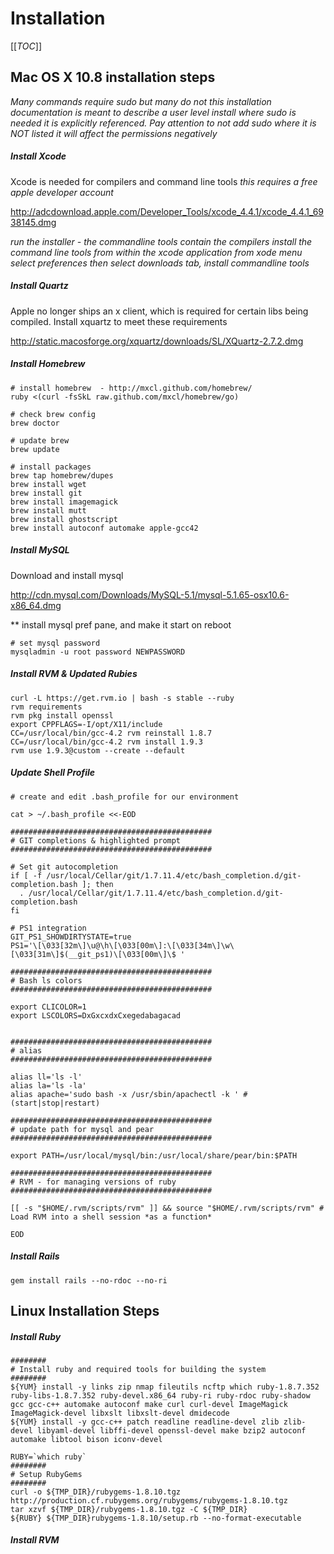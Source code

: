 # Installation

[[_TOC_]]

## Mac OS X 10.8 installation steps

*Many commands require sudo but many do not this installation documentation is meant to describe a user level install where sudo is needed it is explicitly referenced. Pay attention to not add sudo where it is NOT listed it will affect the permissions negatively*

##### Install Xcode
Xcode is needed for compilers and command line tools 
*this requires a free apple developer account*

http://adcdownload.apple.com/Developer_Tools/xcode_4.4.1/xcode_4.4.1_6938145.dmg

*run the installer - the commandline tools contain the compilers 
install the command line tools from within the xcode application
from xode menu select preferences then select downloads tab, install commandline tools*

##### Install Quartz 
Apple no longer ships an x client, which is required for certain libs being compiled. 
Install xquartz to meet these requirements

http://static.macosforge.org/xquartz/downloads/SL/XQuartz-2.7.2.dmg

##### Install Homebrew

```
# install homebrew  - http://mxcl.github.com/homebrew/
ruby <(curl -fsSkL raw.github.com/mxcl/homebrew/go)

# check brew config
brew doctor

# update brew
brew update

# install packages
brew tap homebrew/dupes
brew install wget
brew install git
brew install imagemagick
brew install mutt
brew install ghostscript
brew install autoconf automake apple-gcc42
```


##### Install MySQL

Download and install mysql 

http://cdn.mysql.com/Downloads/MySQL-5.1/mysql-5.1.65-osx10.6-x86_64.dmg

 ** install mysql pref pane, and make it start on reboot 

```
# set mysql password
mysqladmin -u root password NEWPASSWORD
```

##### Install RVM & Updated Rubies

```
curl -L https://get.rvm.io | bash -s stable --ruby
rvm requirements
rvm pkg install openssl
export CPPFLAGS=-I/opt/X11/include
CC=/usr/local/bin/gcc-4.2 rvm reinstall 1.8.7
CC=/usr/local/bin/gcc-4.2 rvm install 1.9.3
rvm use 1.9.3@custom --create --default
```
##### Update Shell Profile

```
# create and edit .bash_profile for our environment

cat > ~/.bash_profile <<-EOD

#############################################
# GIT completions & highlighted prompt 
#############################################

# Set git autocompletion
if [ -f /usr/local/Cellar/git/1.7.11.4/etc/bash_completion.d/git-completion.bash ]; then
  . /usr/local/Cellar/git/1.7.11.4/etc/bash_completion.d/git-completion.bash 
fi

# PS1 integration
GIT_PS1_SHOWDIRTYSTATE=true
PS1='\[\033[32m\]\u@\h\[\033[00m\]:\[\033[34m\]\w\[\033[31m\]$(__git_ps1)\[\033[00m\]\$ '

#############################################
# Bash ls colors
#############################################

export CLICOLOR=1
export LSCOLORS=DxGxcxdxCxegedabagacad


#############################################
# alias
#############################################

alias ll='ls -l'
alias la='ls -la'
alias apache='sudo bash -x /usr/sbin/apachectl -k ' # (start|stop|restart)

#############################################
# update path for mysql and pear
#############################################

export PATH=/usr/local/mysql/bin:/usr/local/share/pear/bin:$PATH

#############################################
# RVM - for managing versions of ruby
#############################################

[[ -s "$HOME/.rvm/scripts/rvm" ]] && source "$HOME/.rvm/scripts/rvm" # Load RVM into a shell session *as a function*

EOD
```
##### Install Rails

```
gem install rails --no-rdoc --no-ri
```

## Linux Installation Steps

##### Install Ruby

```
########
# Install ruby and required tools for building the system
########
${YUM} install -y links zip nmap fileutils ncftp which ruby-1.8.7.352 ruby-libs-1.8.7.352 ruby-devel.x86_64 ruby-ri ruby-rdoc ruby-shadow gcc gcc-c++ automake autoconf make curl curl-devel ImageMagick ImageMagick-devel libxslt libxslt-devel dmidecode
${YUM} install -y gcc-c++ patch readline readline-devel zlib zlib-devel libyaml-devel libffi-devel openssl-devel make bzip2 autoconf automake libtool bison iconv-devel

RUBY=`which ruby`
########
# Setup RubyGems
########
curl -o ${TMP_DIR}/rubygems-1.8.10.tgz http://production.cf.rubygems.org/rubygems/rubygems-1.8.10.tgz
tar xzvf ${TMP_DIR}/rubygems-1.8.10.tgz -C ${TMP_DIR}
${RUBY} ${TMP_DIR}rubygems-1.8.10/setup.rb --no-format-executable
```

##### Install RVM

